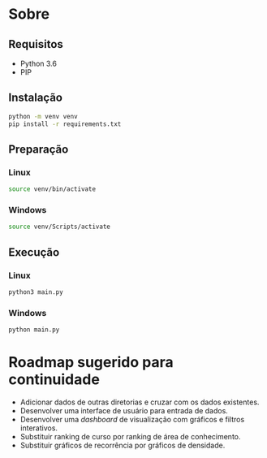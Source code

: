 # Sobre
## Requisitos
- Python 3.6
- PIP

## Instalação
```sh
python -m venv venv
pip install -r requirements.txt
```

## Preparação
### Linux
```sh
source venv/bin/activate
```

### Windows
```sh
source venv/Scripts/activate
```

## Execução
### Linux
```sh
python3 main.py
```

### Windows
```sh
python main.py
```

# Roadmap sugerido para continuidade
- Adicionar dados de outras diretorias e cruzar com os dados existentes.
- Desenvolver uma interface de usuário para entrada de dados.
- Desenvolver uma _dashboard_ de visualização com gráficos e filtros interativos.
- Substituir ranking de curso por ranking de área de conhecimento.
- Substituir gráficos de recorrência por gráficos de densidade.
